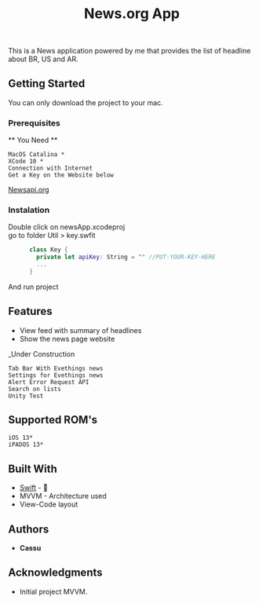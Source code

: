 <h1 align="center"> News.org App </h1> <br>

This is a News application powered by me that provides the list of headline about BR, US and AR.

## Getting Started

You can only download the project to your mac.

### Prerequisites

** You Need **

```
MacOS Catalina * 
XCode 10 *
Connection with Internet 
Get a Key on the Website below
```
[Newsapi.org](https://newsapi.org/)

### Instalation

Double click on newsApp.xcodeproj<br>
go to folder Util > key.swfit

```swift
      class Key {
        private let apiKey: String = "" //PUT-YOUR-KEY-HERE
        ...
      }
```

And run project

## Features

* View feed with summary of headlines  
* Show the news page website

_Under Construction 

```
Tab Bar With Evethings news
Settings for Evethings news 
Alert Error Request API
Search on lists 
Unity Test
```

## Supported ROM's 

```
iOS 13*
iPADOS 13*
```

## Built With

* [Swift](https://swift.org) - 
*  MVVM - Architecture used
*  View-Code layout

## Authors

* **Cassu**

## Acknowledgments

* Initial project MVVM.
